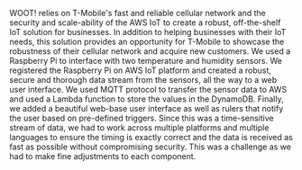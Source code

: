 WOOT! relies on T-Mobile's fast and reliable cellular network and the security and scale-ability of the AWS IoT to create a robust, off-the-shelf IoT solution for businesses. In addition to helping businesses with their IoT needs, this solution provides an opportunity for T-Mobile to showcase the robustness of their cellular network and acquire new customers.
We used a Raspberry Pi to interface with two temperature and humidity sensors. We registered the Raspberry Pi on AWS IoT platform and created a robust, secure and thorough data stream from the sensors, all the way to a web user interface. We used MQTT protocol to transfer the sensor data to AWS and used a Lambda function to store the values in the DynamoDB. Finally, we added a beautiful web-base user interface as well as rulers that notify the user based on pre-defined triggers.
Since this was a time-sensitive stream of data, we had to work across multiple platforms and multiple languages to ensure the timing is exactly correct and the data is received as fast as possible without compromising security. This was a challenge as we had to make fine adjustments to each component.
